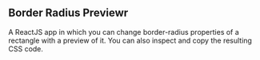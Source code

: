 ## Border Radius Previewr

A ReactJS app in which you can change border-radius properties of a rectangle with a preview of it. You can also inspect and copy the resulting CSS code.
